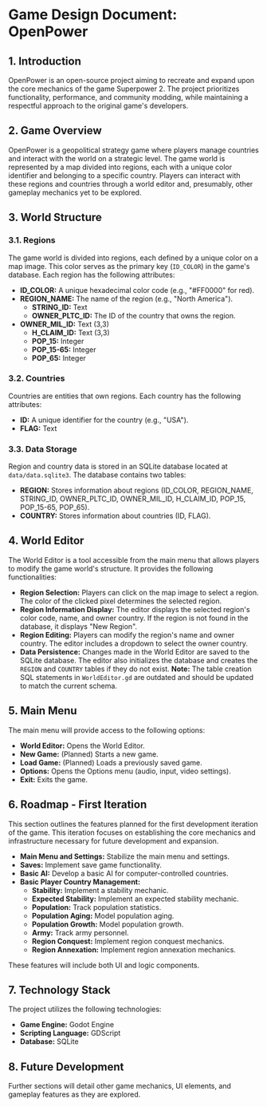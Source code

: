 # Game Design Document: OpenPower

## 1. Introduction

OpenPower is an open-source project aiming to recreate and expand upon the core mechanics of the game Superpower 2. The project prioritizes functionality, performance, and community modding, while maintaining a respectful approach to the original game's developers.

## 2. Game Overview

OpenPower is a geopolitical strategy game where players manage countries and interact with the world on a strategic level. The game world is represented by a map divided into regions, each with a unique color identifier and belonging to a specific country. Players can interact with these regions and countries through a world editor and, presumably, other gameplay mechanics yet to be explored.

## 3. World Structure

### 3.1. Regions

The game world is divided into regions, each defined by a unique color on a map image. This color serves as the primary key (`ID_COLOR`) in the game's database. Each region has the following attributes:

*   **ID_COLOR:** A unique hexadecimal color code (e.g., "#FF0000" for red).
*   **REGION_NAME:** The name of the region (e.g., "North America").
    *   **STRING_ID:** Text
    *   **OWNER_PLTC_ID:** The ID of the country that owns the region.
*   **OWNER_MIL_ID:** Text (3,3)
    *    **H_CLAIM_ID:** Text (3,3)
    *   **POP_15:** Integer
    *   **POP_15-65:** Integer
    *   **POP_65:** Integer

### 3.2. Countries

Countries are entities that own regions. Each country has the following attributes:

*   **ID:** A unique identifier for the country (e.g., "USA").
*   **FLAG:** Text

### 3.3. Data Storage

Region and country data is stored in an SQLite database located at `data/data.sqlite3`. The database contains two tables:

*   **REGION:** Stores information about regions (ID_COLOR, REGION_NAME, STRING_ID, OWNER_PLTC_ID, OWNER_MIL_ID, H_CLAIM_ID, POP_15, POP_15-65, POP_65).
*   **COUNTRY:** Stores information about countries (ID, FLAG).

## 4. World Editor

The World Editor is a tool accessible from the main menu that allows players to modify the game world's structure. It provides the following functionalities:

*   **Region Selection:** Players can click on the map image to select a region. The color of the clicked pixel determines the selected region.
*   **Region Information Display:** The editor displays the selected region's color code, name, and owner country. If the region is not found in the database, it displays "New Region".
*   **Region Editing:** Players can modify the region's name and owner country. The editor includes a dropdown to select the owner country.
*   **Data Persistence:** Changes made in the World Editor are saved to the SQLite database. The editor also initializes the database and creates the `REGION` and `COUNTRY` tables if they do not exist. **Note:** The table creation SQL statements in `WorldEditor.gd` are outdated and should be updated to match the current schema.

## 5. Main Menu

The main menu will provide access to the following options:

*   **World Editor:** Opens the World Editor.
*   **New Game:** (Planned) Starts a new game.
*   **Load Game:** (Planned) Loads a previously saved game.
*   **Options:** Opens the Options menu (audio, input, video settings).
*   **Exit:** Exits the game.

## 6. Roadmap - First Iteration

This section outlines the features planned for the first development iteration of the game. This iteration focuses on establishing the core mechanics and infrastructure necessary for future development and expansion.

*   **Main Menu and Settings:** Stabilize the main menu and settings.
*   **Saves:** Implement save game functionality.
*   **Basic AI:** Develop a basic AI for computer-controlled countries.
*   **Basic Player Country Management:**
    *   **Stability:** Implement a stability mechanic.
    *   **Expected Stability:** Implement an expected stability mechanic.
    *   **Population:** Track population statistics.
    *   **Population Aging:** Model population aging.
    *   **Population Growth:** Model population growth.
    *   **Army:** Track army personnel.
    *   **Region Conquest:** Implement region conquest mechanics.
    *   **Region Annexation:** Implement region annexation mechanics.

These features will include both UI and logic components.

## 7. Technology Stack

The project utilizes the following technologies:

*   **Game Engine:** Godot Engine
*   **Scripting Language:** GDScript
*   **Database:** SQLite

## 8. Future Development

Further sections will detail other game mechanics, UI elements, and gameplay features as they are explored.
